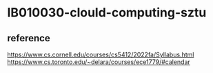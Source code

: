# IB010030-clould-computing-sztu
## reference 
https://www.cs.cornell.edu/courses/cs5412/2022fa/Syllabus.html
https://www.cs.toronto.edu/~delara/courses/ece1779/#calendar
